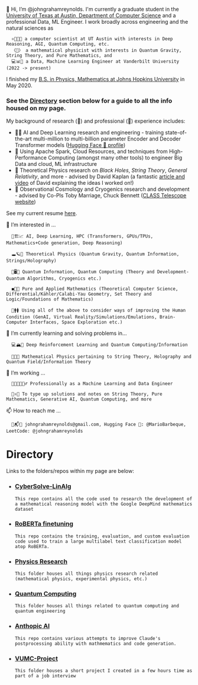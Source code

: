 👋 Hi, I’m @johngrahamreynolds. I'm currently a graduate student in the [University of Texas at Austin, Department of Computer Science](https://www.cs.utexas.edu/) and a professional Data, ML Engineer. I work broadly across engineering and the natural sciences as

      ⚛️👨‍💻🧠 a computer scientist at UT Austin with interests in Deep Reasoning, AGI, Quantum Computing, etc.
      〈🌌〉 a mathematical physicist with interests in Quantum Gravity, String Theory, and Pure Mathematics, and
      💻📊📐 a Data, Machine Learning Engineer at Vanderbilt University (2022 -> present)

I finished my <ins>B.S. in Physics, Mathematics at Johns Hopkins University</ins> in May 2020.

### See the <ins>Directory</ins> section below for a guide to all the info housed on my page.

My background of research (📖) and professional (🔩) experience includes:

- 🔩📖 AI and Deep Learning research and engineering - training state-of-the-art multi-million to multi-billion parameter Encoder and Decoder Transformer models ([Hugging Face 🤗 profile](https://huggingface.co/MarioBarbeque))
- 🔩 Using Apache Spark, Cloud Resources, and techniques from High-Performance Computing (amongst many other tools) to engineer Big Data and cloud, ML infrastructure
- 📖 Theoretical Physics research on *Black Holes*, *String Theory*, *General Relativity*, and more - advised by David Kaplan (a fantastic [article and video](https://www.quantamagazine.org/wormhole-entanglement-and-the-firewall-paradox-20150424/) of David explaining the ideas I worked on!)
- 📖 Observational Cosmology and Cryogenics research and development - advised by Co-PIs Toby Marriage, Chuck Bennett ([CLASS Telescope website](https://sites.krieger.jhu.edu/class/))

See my current resume [here](https://github.com/johngrahamreynolds/Resume/blob/main/JohnGrahamReynoldsResume2025_07.pdf).
      
👀 I’m interested in ... 

      🤖🏗📈 AI, Deep Learning, HPC (Transformers, GPUs/TPUs, Mathematics+Code generation, Deep Reasoning)

      🕳🪐🔮 Theoretical Physics (Quantum Gravity, Quantum Information, Strings/Holography)
      
      🔬🖥🤏 Quantum Information, Quantum Computing (Theory and Development- Quantum Algorithms, Cryogenics etc.)

      ◼️🧮➗ Pure and Applied Mathematics (Theoretical Computer Science, Differential/Kähler/Calabi-Yau Geometry, Set Theory and Logic/Foundations of Mathematics)
      
      🧪🚹🚺 Using all of the above to consider ways of improving the Human Condition (GenAI, Virtual Reality/Simulations/Emulations, Brain-Computer Interfaces, Space Exploration etc.)
      
🌱 I’m currently learning and solving problems in...

      💻🏔🧠 Deep Reinforcement Learning and Quantum Computing/Information
     
      👾🚀🔀 Mathematical Physics pertaining to String Theory, Holography and Quantum Field/Information Theory
     
🏧 I’m working ...

      👨‍💻👨‍🔬👷‍♂️ Professionally as a Machine Learning and Data Engineer
      
      🧵⚛️📓 To type up solutions and notes on String Theory, Pure Mathematics, Generative AI, Quantum Computing, and more

📫 How to reach me ...
      
      📩📬📧 johngrahamreynolds@gmail.com, Hugging Face 🤗: @MarioBarbeque, LeetCode: @johngrahamreynolds

# Directory

Links to the folders/repos within my page are below: 

- ### [CyberSolve-LinAlg](https://github.com/johngrahamreynolds/CyberSolve-LinAlg)
      This repo contains all the code used to research the development of a mathematical reasoning model with the Google DeepMind mathematics dataset

- ### [RoBERTa finetuning](https://github.com/johngrahamreynolds/RoBERTa-base-DReiFT)
      This repo contains the training, evaluation, and custom evaluation code used to train a large multilabel text classification model atop RoBERTa.

- ### [Physics Research](https://github.com/johngrahamreynolds/Physics)
      This folder houses all things physics research related (mathematical physics, experimental physics, etc.)

- ### [Quantum Computing](https://github.com/johngrahamreynolds/QuantumComputing)
      This folder houses all things related to quantum computing and quantum engineering

- ### [Anthopic AI](https://github.com/johngrahamreynolds/Anthropic)
      This repo contains various attempts to improve Claude's postprocessing ability with mathmematics and code generation.

- ### [VUMC-Project](https://github.com/johngrahamreynolds/VUMC-Project)
      This folder houses a short project I created in a few hours time as part of a job interview

